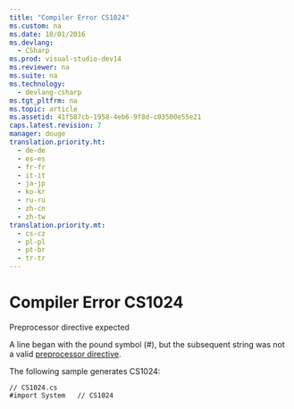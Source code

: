```yaml
---
title: "Compiler Error CS1024"
ms.custom: na
ms.date: 10/01/2016
ms.devlang: 
  - CSharp
ms.prod: visual-studio-dev14
ms.reviewer: na
ms.suite: na
ms.technology: 
  - devlang-csharp
ms.tgt_pltfrm: na
ms.topic: article
ms.assetid: 41f587cb-1958-4eb6-9f8d-c03500e55e21
caps.latest.revision: 7
manager: douge
translation.priority.ht: 
  - de-de
  - es-es
  - fr-fr
  - it-it
  - ja-jp
  - ko-kr
  - ru-ru
  - zh-cn
  - zh-tw
translation.priority.mt: 
  - cs-cz
  - pl-pl
  - pt-br
  - tr-tr
---
```

# Compiler Error CS1024
Preprocessor directive expected  
  
 A line began with the pound symbol (#), but the subsequent string was not a valid [preprocessor directive](../Topic/C%23%20Preprocessor%20Directives.md).  
  
 The following sample generates CS1024:  
  
```  
// CS1024.cs  
#import System   // CS1024  
```